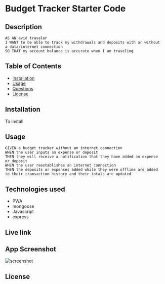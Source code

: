 # Budget Tracker Starter Code

## Description 
```
AS AN avid traveler
I WANT to be able to track my withdrawals and deposits with or without a data/internet connection
SO THAT my account balance is accurate when I am traveling 
```

## Table of Contents

* [Installation](#installation)
* [Usage](#usage)
* [Questions](#questions)
* [License](#license)

## Installation 
To install 

## Usage 
```
GIVEN a budget tracker without an internet connection
WHEN the user inputs an expense or deposit
THEN they will receive a notification that they have added an expense or deposit
WHEN the user reestablishes an internet connection
THEN the deposits or expenses added while they were offline are added to their transaction history and their totals are updated
```

## Technologies used
* PWA
* mongoose
* Javascript
* express

## Live link


## App Screenshot
![screenshot]()

## License
